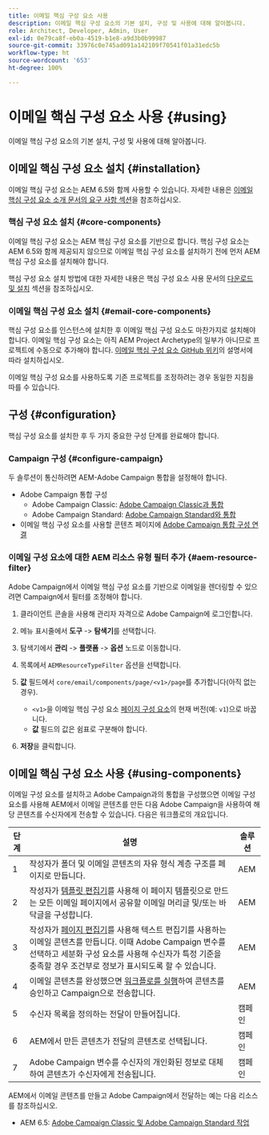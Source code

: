 ```yaml
---
title: 이메일 핵심 구성 요소 사용
description: 이메일 핵심 구성 요소의 기본 설치, 구성 및 사용에 대해 알아봅니다.
role: Architect, Developer, Admin, User
exl-id: 0e79ca8f-eb0a-4519-b1e8-a9d3b0b99987
source-git-commit: 33976c0e745ad091a142109f70541f01a31edc5b
workflow-type: ht
source-wordcount: '653'
ht-degree: 100%

---
```



# 이메일 핵심 구성 요소 사용 {#using}

이메일 핵심 구성 요소의 기본 설치, 구성 및 사용에 대해 알아봅니다.

## 이메일 핵심 구성 요소 설치 {#installation}

이메일 핵심 구성 요소는 AEM 6.5와 함께 사용할 수 있습니다. 자세한 내용은 [이메일 핵심 구성 요소 소개 문서의 요구 사항 섹션](introduction.md#requirements)을 참조하십시오.

### 핵심 구성 요소 설치 {#core-components}

이메일 핵심 구성 요소는 AEM 핵심 구성 요소를 기반으로 합니다. 핵심 구성 요소는 AEM 6.5와 함께 제공되지 않으므로 이메일 핵심 구성 요소를 설치하기 전에 먼저 AEM 핵심 구성 요소를 설치해야 합니다.

핵심 구성 요소 설치 방법에 대한 자세한 내용은 핵심 구성 요소 사용 문서의 [다운로드 및 설치](/help/get-started/using.md#download-and-install) 섹션을 참조하십시오.

### 이메일 핵심 구성 요소 설치 {#email-core-components}

핵심 구성 요소를 인스턴스에 설치한 후 이메일 핵심 구성 요소도 마찬가지로 설치해야 합니다. 이메일 핵심 구성 요소는 아직 AEM Project Archetype의 일부가 아니므로 프로젝트에 수동으로 추가해야 합니다. [이메일 핵심 구성 요소 GitHub 위키](https://github.com/adobe/aem-core-email-components/wiki/Adding-to-Existing-Project)의 설명서에 따라 설치하십시오.

이메일 핵심 구성 요소를 사용하도록 기존 프로젝트를 조정하려는 경우 동일한 지침을 따를 수 있습니다.

## 구성 {#configuration}

핵심 구성 요소를 설치한 후 두 가지 중요한 구성 단계를 완료해야 합니다.

### Campaign 구성 {#configure-campaign}

두 솔루션이 통신하려면 AEM-Adobe Campaign 통합을 설정해야 합니다.

* Adobe Campaign 통합 구성
   * Adobe Campaign Classic: [Adobe Campaign Classic과 통합](https://experienceleague.adobe.com/docs/experience-manager-65/administering/integration/campaignonpremise.html)
   * Adobe Campaign Standard: [Adobe Campaign Standard와 통합](https://experienceleague.adobe.com/docs/experience-manager-65/administering/integration/campaignstandard.html)
* 이메일 핵심 구성 요소를 사용할 콘텐츠 페이지에 [Adobe Campaign 통합 구성 연결](/help/email/components/page.md#cloud-services-tab)

### 이메일 구성 요소에 대한 AEM 리소스 유형 필터 추가 {#aem-resource-filter}

Adobe Campaign에서 이메일 핵심 구성 요소를 기반으로 이메일을 렌더링할 수 있으려면 Campaign에서 필터를 조정해야 합니다.

1. 클라이언트 콘솔을 사용해 관리자 자격으로 Adobe Campaign에 로그인합니다.

1. 메뉴 표시줄에서 **도구** -> **탐색기**&#x200B;를 선택합니다.

1. 탐색기에서 **관리** -> **플랫폼** -> **옵션** 노드로 이동합니다.

1. 목록에서 `AEMResourceTypeFilter` 옵션을 선택합니다.

1. **값** 필드에서 `core/email/components/page/<v1>/page`를 추가합니다(아직 없는 경우).

   * `<v1>`을 이메일 핵심 구성 요소 [페이지 구성 요소](/help/email/components/page.md)의 현재 버전(예: `v1`)으로 바꿉니다.
   * **값** 필드의 값은 쉼표로 구분해야 합니다.

1. **저장**&#x200B;을 클릭합니다.

## 이메일 핵심 구성 요소 사용 {#using-components}

이메일 구성 요소를 설치하고 Adobe Campaign과의 통합을 구성했으면 이메일 구성 요소를 사용해 AEM에서 이메일 콘텐츠를 만든 다음 Adobe Campaign을 사용하여 해당 콘텐츠를 수신자에게 전송할 수 있습니다. 다음은 워크플로의 개요입니다.

| 단계 | 설명 | 솔루션 |
|---|---|---|
| 1 | 작성자가 폴더 및 이메일 콘텐츠의 자유 형식 계층 구조를 페이지로 만듭니다. | AEM |
| 2 | 작성자가 [템플릿 편집기](https://experienceleague.adobe.com/docs/experience-manager-cloud-service/sites/authoring/features/templates.html?lang=ko-KR)를 사용해 이 페이지 템플릿으로 만드는 모든 이메일 페이지에서 공유할 이메일 머리글 및/또는 바닥글을 구성합니다. | AEM |
| 3 | 작성자가 [페이지 편집기](https://experienceleague.adobe.com/docs/experience-manager-cloud-service/content/sites/authoring/fundamentals/editing-content.html)를 사용해 텍스트 편집기를 사용하는 이메일 콘텐츠를 만듭니다. 이때 Adobe Campaign 변수를 선택하고 세분화 구성 요소를 사용해 수신자가 특정 기준을 충족할 경우 조건부로 정보가 표시되도록 할 수 있습니다. | AEM |
| 4 | 이메일 콘텐츠를 완성했으면 [워크플로를 실행](https://experienceleague.adobe.com/docs/experience-manager-cloud-service/content/sites/authoring/workflows/overview.html)하여 콘텐츠를 승인하고 Campaign으로 전송합니다. | AEM |
| 5 | 수신자 목록을 정의하는 전달이 만들어집니다. | 캠페인 |
| 6 | AEM에서 만든 콘텐츠가 전달의 콘텐츠로 선택됩니다. | 캠페인 |
| 7 | Adobe Campaign 변수를 수신자의 개인화된 정보로 대체하여 콘텐츠가 수신자에게 전송됩니다. | 캠페인 |

AEM에서 이메일 콘텐츠를 만들고 Adobe Campaign에서 전달하는 예는 다음 리소스를 참조하십시오.

* AEM 6.5: [Adobe Campaign Classic 및 Adobe Campaign Standard 작업](https://experienceleague.adobe.com/docs/experience-manager-65/authoring/aem-adobe-campaign/campaign.html)
